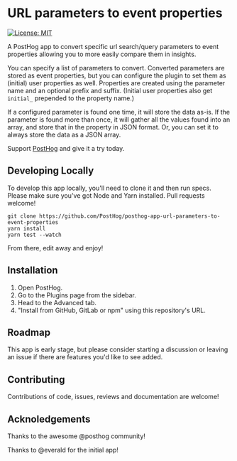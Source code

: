 # URL parameters to event properties

[![License: MIT](https://img.shields.io/badge/License-MIT-red.svg?style=flat-square)](https://opensource.org/licenses/MIT)

A PostHog app to convert specific url search/query parameters to event properties allowing you to more easily compare them in insights.

You can specify a list of parameters to convert. Converted parameters are stored as event properties, but you can configure the plugin to set them as (initial) user properties as well. Properties are created using the parameter name and an optional prefix and suffix. (Initial user properties also get `initial_` prepended to the property name.)

If a configured parameter is found one time, it will store the data as-is. If the parameter is found more than once, it will gather all the values found into an array, and store that in the property in JSON format. Or, you can set it to always store the data as a JSON array.

Support [PostHog](https://posthog.com/) and give it a try today.

## Developing Locally

To develop this app locally, you'll need to clone it and then run specs. Please make sure you've got Node and Yarn installed. Pull requests welcome!

```
git clone https://github.com/PostHog/posthog-app-url-parameters-to-event-properties
yarn install
yarn test --watch
```

From there, edit away and enjoy!

## Installation

1. Open PostHog.
1. Go to the Plugins page from the sidebar.
1. Head to the Advanced tab.
1. "Install from GitHub, GitLab or npm" using this repository's URL.

## Roadmap

This app is early stage, but please consider starting a discussion or leaving an issue if there are features you'd like to see added.

## Contributing

Contributions of code, issues, reviews and documentation are welcome!

## Acknoledgements

Thanks to the awesome @posthog community!

Thanks to @everald for the initial app!
